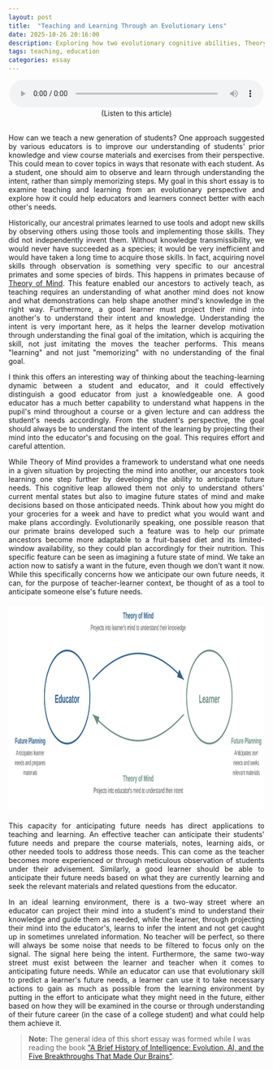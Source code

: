 ```yaml
---
layout: post
title:  "Teaching and Learning Through an Evolutionary Lens"
date: 2025-10-26 20:16:00
description: Exploring how two evolutionary cognitive abilities, Theory of Mind and anticipating future needs, can help educators and students create more effective teaching and learning relationships.
tags: teaching, education
categories: essay
---
```


<figure style="text-align: center; max-width: 500px; margin: 0 auto;">
    <audio controls style="width: 100%;">
        <source src="/assets/audio/teaching-and-evolution.mp3" type="audio/mpeg">
        Your browser does not support the audio element.
    </audio>
    <figcaption>(Listen to this article)</figcaption>
</figure>

<br>

<div style="text-align: justify;">

<p>How can we teach a new generation of students? One approach suggested by various educators is to improve our understanding of students' prior knowledge and view course materials and exercises from their perspective. This could mean to cover topics in ways that resonate with each student. As a student, one should aim to observe and learn through understanding the intent, rather than simply memorizing steps. My goal in this short essay is to examine teaching and learning from an evolutionary perspective and explore how it could help educators and learners connect better with each other's needs.</p>


<p>Historically, our ancestral primates learned to use tools and adopt new skills by observing others using those tools and implementing those skills. They did not independently invent them. Without knowledge transmissibility, we would never have succeeded as a species; it would be very inefficient and would have taken a long time to acquire those skills. In fact, acquiring novel skills through observation is something very specific to our ancestral primates and some species of birds. This happens in primates because of <a href="https://en.wikipedia.org/wiki/Theory_of_mind">Theory of Mind</a>. This feature enabled our ancestors to actively teach, as teaching requires an understanding of what another mind does not know and what demonstrations can help shape another mind's knowledge in the right way. Furthermore, a good learner must project their mind into another's to understand their intent and knowledge. Understanding the intent is very important here, as it helps the learner develop motivation through understanding the final goal of the imitation, which is acquiring the skill, not just imitating the moves the teacher performs. This means "learning" and not just "memorizing" with no understanding of the final goal.</p>

<p>I think this offers an interesting way of thinking about the teaching-learning dynamic between a student and educator, and it could effectively distinguish a good educator from just a knowledgeable one. A good educator has a much better capability to understand what happens in the pupil's mind throughout a course or a given lecture and can address the student's needs accordingly. From the student's perspective, the goal should always be to understand the intent of the learning by projecting their mind into the educator's and focusing on the goal. This requires effort and careful attention.</p>


<p>While Theory of Mind provides a framework to understand what one needs in a given situation by projecting the mind into another, our ancestors took learning one step further by developing the ability to anticipate future needs. This cognitive leap allowed them not only to understand others' current mental states but also to imagine future states of mind and make decisions based on those anticipated needs. Think about how you might do your groceries for a week and have to predict what you would want and make plans accordingly. Evolutionarily speaking, one possible reason that our primate brains developed such a feature was to help our primate ancestors become more adaptable to a fruit-based diet and its limited-window availability, so they could plan accordingly for their nutrition. This specific feature can be seen as imagining a future state of mind. We take an action now to satisfy a want in the future, even though we don't want it now. While this specifically concerns how we anticipate our own future needs, it can, for the purpose of teacher-learner context, be thought of as a tool to anticipate someone else's future needs.</p>

<div style="text-align: center; margin-top: 20px; margin-bottom: 20px;">
    <img src="/assets/img/evol-education_diagram.svg" alt="two-way street between the educator and the learner" height="400">
</div>

<p>This capacity for anticipating future needs has direct applications to teaching and learning. An effective teacher can anticipate their students' future needs and prepare the course materials, notes, learning aids, or other needed tools to address those needs. This can come as the teacher becomes more experienced or through meticulous observation of students under their advisement. Similarly, a good learner should be able to anticipate their future needs based on what they are currently learning and seek the relevant materials and related questions from the educator.</p>

<p>In an ideal learning environment, there is a two-way street where an educator can project their mind into a student's mind to understand their knowledge and guide them as needed, while the learner, through projecting their mind into the educator's, learns to infer the intent and not get caught up in sometimes unrelated information. No teacher will be perfect, so there will always be some noise that needs to be filtered to focus only on the signal. The signal here being the intent. Furthermore, the same two-way street must exist between the learner and teacher when it comes to anticipating future needs. While an educator can use that evolutionary skill to predict a learner's future needs, a learner can use it to take necessary actions to gain as much as possible from the learning environment by putting in the effort to anticipate what they might need in the future, either based on how they will be examined in the course or through understanding of their future career (in the case of a college student) and what could help them achieve it.</p>

</div>

> **Note:** The general idea of this short essay was formed while I was reading the book ["A Brief History of Intelligence: Evolution, AI, and the Five Breakthroughs That Made Our Brains"](https://www.abriefhistoryofintelligence.com/book).